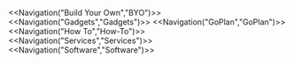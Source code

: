 <<Navigation("Build Your Own","BYO")>>
<<Navigation("Gadgets","Gadgets")>>
<<Navigation("GoPlan","GoPlan")>>
<<Navigation("How To","How-To")>>
<<Navigation("Services","Services")>>
<<Navigation("Software","Software")>>